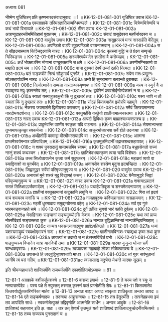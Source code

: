 अध्यायः 081

भीष्मेण युधिष्ठिरम् प्रति कृष्णनारदसंवादानुवादः ॥ 1 ॥
KK-12-01-081-001	युधिष्ठिर उवाच 
KK-12-01-081-001a	एवमग्राह्यके तस्मिञ्ज्ञातिसम्बन्धिमण्डले ।
KK-12-01-081-001c	मित्रेष्वमित्रेष्वपि च कथं भावो विभाव्यते ॥
KK-12-01-081-002	भीष्म उवाच 
KK-12-01-081-002a	अत्राप्युदाहरन्तीममितिहासं पुरातनम् ।
KK-12-01-081-002c	संवादं वासुदेवस्य महर्षेर्नारदस्य च ॥
KK-12-01-081-003	वासुदेव उवाच 
KK-12-01-081-003a	नासुहृत्परमं मन्त्रं नारदार्हति वेदितुम् ।
KK-12-01-081-003c	अपण्डितो वाऽपि सुहृत्पण्डितो वाप्यनात्मवान् ॥
KK-12-01-081-004a	स ते सौहृदमास्थाय किञ्चिद्वक्ष्यामि नारद ।
KK-12-01-081-004c	कृत्स्नां बुद्धिं च ते प्रेक्ष्य सम्पृच्छे त्रिदिवङ्गम ॥
KK-12-01-081-005a	दास्यमैश्वर्यवादेन ज्ञातीनां वै करोम्यहम् ।
KK-12-01-081-005c	अर्धं भोक्ताऽस्मि भोगानां वाग्दुरुक्तानि च क्षमे ॥
KK-12-01-081-006a	अरणीमग्निकामो वा मथ्नाति हृदयं मम ।
KK-12-01-081-006c	वाचा दुरुक्तं देवर्षे तन्मां दहति नित्यदा ॥
KK-12-01-081-007a	बलं सङ्कर्षणे नित्यं सौकुमार्यं पुनर्गदे ।
KK-12-01-081-007c	रूपेण मत्तः प्रद्युम्नः सोऽसहायोऽस्मि नारद ॥
KK-12-01-081-008a	अन्ये हि सुमहाभागा बलवन्तो दुरासदाः ।
KK-12-01-081-008c	नित्योत्थानेन सम्पन्ना नारदान्धकवृष्णयः ॥
KK-12-01-081-009a	यस्य न स्युर्न वै स स्याद्यस्य स्युः कृत्स्नमेव तत् ।
KK-12-01-081-009c	द्वयोरेनं प्रचरतोर्वृणोम्येकतरं न च ॥
KK-12-01-081-010a	स्यातां यस्याहुकाक्रूरौ किं नु दुःखतरं ततः ।
KK-12-01-081-010c	यस्य चापि न तौ स्यातां किं नु दुःखतरं ततः ॥
KK-12-01-081-011a	सोऽहं कितवमातेव द्वयोरपि महामुने ।
KK-12-01-081-011c	नैकस्य जयमाशंसे द्वितीयस्य पराजयम् ॥
KK-12-01-081-012a	ममैवं क्लिश्यमानस्य नारदोभयदर्शनात् ।
KK-12-01-081-012c	वक्तुमर्हसि यच्छ्रेयो ज्ञातीनामात्मनस्तथा ॥
KK-12-01-081-013	नारद उवाच 
KK-12-01-081-013a	आपदो द्विविधाः कृष्ण बाह्याश्चाभ्यन्तराश्च ह ।
KK-12-01-081-013c	प्रादुर्भवन्ति वार्ष्णेय स्वकृता यदि वाऽन्यतः ॥
KK-12-01-081-014a	सेयमाभ्यन्तरा तुभ्यमापत्कृच्छ्रा स्वकर्मजा ।
KK-12-01-081-014c	अक्रूरभोजप्रभवा सर्वे ह्येते तदन्वयाः ॥
KK-12-01-081-015a	अर्थहेतोर्हि कामाद्वा वीरबीभत्सयाऽपि वा ।
KK-12-01-081-015c	आत्मना प्राप्तमैश्वर्यमन्यत्र प्रतिपादितम् ॥
KK-12-01-081-016a	कृतमूलमिदानीं तद्राजशब्दसहायवत् ।
KK-12-01-081-016c	न शक्यं पुनरादातुं वान्तमन्नमिव स्वयम् ॥
KK-12-01-081-017a	बभ्रूग्रसेनतो राज्यं नाप्नुं शक्यं कथञ्चन ।
KK-12-01-081-017c	ज्ञातिभेदभयात्कृष्ण त्वया चापि विशेषतः ॥
KK-12-01-081-018a	तच्च सिध्येत्प्रयत्नेन कृत्वा कर्म सुदुष्करम् ।
KK-12-01-081-018c	महाक्षयं व्ययो वा स्याद्विनाशो वा पुनर्भवेत् ॥
KK-12-01-081-019a	अनायसेन शस्त्रेण मृदुना हृदयच्छिदा ।
KK-12-01-081-019c	जिह्वामुद्धर सर्वेषां परिमृज्यानुमृज्य च ॥
KK-12-01-081-020	वासुदेव उवाच 
KK-12-01-081-020a	अनायसं मुने शस्त्रं मृदु विद्यामहं कथम् ।
KK-12-01-081-020c	येनैषामुद्धरे जिह्वां परिमृज्यानुमृज्य च ॥
KK-12-01-081-021	नारद उवाच 
KK-12-01-081-021a	शक्त्याऽन्नदानं सततं तितिक्षाऽऽर्जवमार्दवम् ।
KK-12-01-081-021c	यथार्हप्रतिपूजा च शस्त्रमेतदनायसम् ॥
KK-12-01-081-022a	ज्ञातीनां वक्तुकामानां कटुकानि लघूनि च ।
KK-12-01-081-022c	गिरा त्वं हृदयं वाचं शमयस्व मनांसि च ॥
KK-12-01-081-023a	नामहापुरुषः कश्चिन्नानात्मा नासहायवान् ।
KK-12-01-081-023c	महतीं धुरमादाय समुद्यम्योरसा वहेत् ॥
KK-12-01-081-024a	सर्व एव गुरुं भारमनड्वान्वहते समे ।
KK-12-01-081-024c	दुर्गे प्रतीतः सुगवो भारं वहति दुर्वहम् ॥
KK-12-01-081-025a	भेदाद्विनाशः सङ्घानां सङ्घमुख्योऽसि केशव ।
KK-12-01-081-025c	यथा त्वां प्राप्य नोत्सीदेदयं सङ्घस्तथा कुरु ॥
KK-12-01-081-026a	नान्यत्र बुद्धिक्षान्तिभ्यां नान्यत्रेन्द्रियनिग्रहात् ।
KK-12-01-081-026c	नान्यत्र धनसन्त्यागाद्गुणः प्राज्ञेऽवतिष्ठते ॥
KK-12-01-081-027a	धन्यं यशस्यमायुष्यं स्वपक्षोद्भावनं सदा ।
KK-12-01-081-027c	ज्ञातीनामविनाशः स्याद्यथा कृष्ण तथा कुरु ॥
KK-12-01-081-028a	आयत्यां च तदात्वे च न तेऽस्त्यविदितं प्रभो ।
KK-12-01-081-028c	षाड्गुण्यस्य विधानेन यात्रा यानविधौ तथा ॥
KK-12-01-081-029a	यादवाः कुकुरा भोजाः सर्वे चान्धकवृष्णयः ।
KK-12-01-081-029c	त्वय्यायत्ता महाबाहो लोका लोकेश्वराश्च ये ॥
KK-12-01-081-030a	उपासन्ते हि त्वद्बुद्धिमृषयश्चापि माधव ।
KK-12-01-081-030c	त्वं गुरुः सर्वभूतानां जानीषे त्वं परां गतिम् ॥
KK-12-01-081-031ac	त्वामासाद्य यदुश्रेष्ठ मेधन्ते यादवाः सुखम् ॥ 

इति श्रीमन्महाभारते शान्तिपर्वणि राजधर्मपर्वणि एकाशीतितमोऽध्यायः ॥ 81 ॥

12-81-1 अग्राह्यके वशीकर्तुमशक्ये ॥ 12-81-6 वाशब्द इवार्थः ॥ 12-81-9 ते यस्य पक्षे न स्युः स नस्यान्नश्येदेव । यस्य पक्षे ते स्युस्तत् तस्मात् कृत्स्नं फलं प्राप्नोतीति शेषः ॥ 12-81-11 कितवमातेव कितवयोर्द्यूतकारिणोरेका मातेव ॥ 12-81-13 अन्यतः बाह्याः आपदः स्वकृताः ज्ञातिकृताः अन्तरा आपदः ॥ 12-81-14 एते सङ्कर्षणादयः । तदन्वया अक्रूरान्वयाः ॥ 12-81-15 तत्र हेतुरर्थेति । तत्स्नेहप्रभवा इयं तव आपदिति सार्धः । स्वकर्मजेत्युक्तं तद्विवृणोति आत्मनेति सार्धेन । अन्यत्र आहुके ॥ 12-81-16 ज्ञातिशब्दं सहायवन् इति झ. पाठः । तत्र तत् ऐश्वर्यं कृतमूलं यतो ज्ञातिशब्दं ज्ञातित्वादनुच्छेदनीयमित्यर्थः ॥ 12-81-18 तच्च राज्यस्य पुनरादानं च ॥

